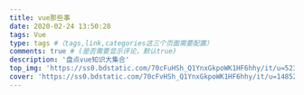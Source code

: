```yaml
---
title: vue那些事
date: 2020-02-24 13:50:28
tags: Vue
type: tags #（tags,link,categories这三个页面需要配置）
comments: true # (是否需要显示评论，默认true)
description: '盘点vue知识大集合'
top_img: 'https://ss0.bdstatic.com/70cFuHSh_Q1YnxGkpoWK1HF6hhy/it/u=523850375,708362261&fm=26&gp=0.jpg' #设置顶部图
cover: 'https://ss0.bdstatic.com/70cFvHSh_Q1YnxGkpoWK1HF6hhy/it/u=1485227289,2712798579&fm=11&gp=0.jpg'  #缩略图
---
```

